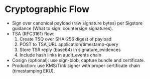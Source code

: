 # Cryptographic Flow

- Sign over canonical payload (raw signature bytes) per Sigstore guidance (What to sign: countersign signatures).
- TSA (RFC3161) flow:
  1) Create TSQ over SHA-256 digest of payload
  2) POST to TSA_URL application/timestamp-query
  3) Store TSR reply (base64) in signature_evidences
  4) Include hash links in audit_events chain
- Cosign (optional): use sign-blob, capture bundle and certificate.
- Production: use KMS/Tink signer with proper certificate chain (timestamping EKU).
